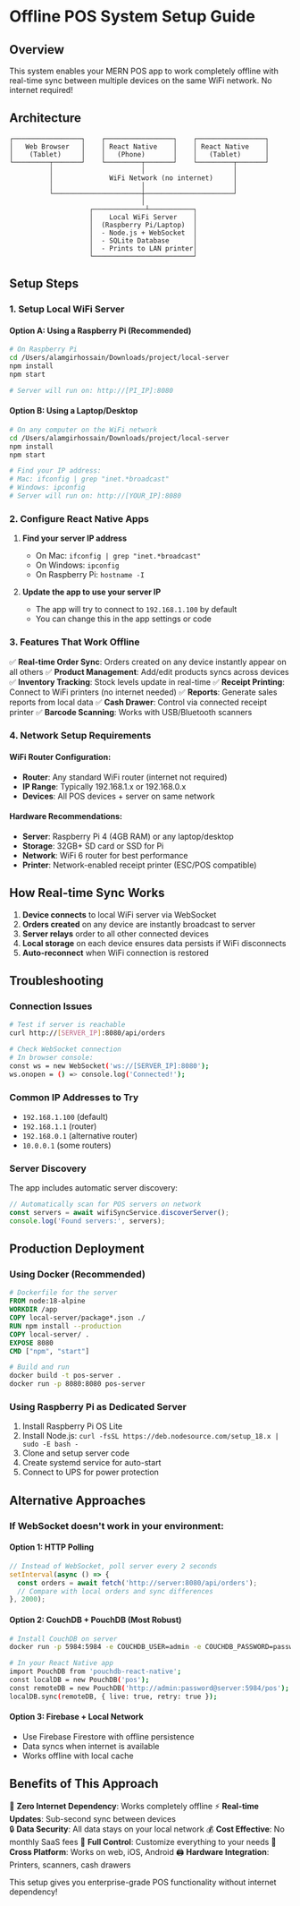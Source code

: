 # Offline POS System Setup Guide

## Overview
This system enables your MERN POS app to work completely offline with real-time sync between multiple devices on the same WiFi network. No internet required!

## Architecture
```
┌─────────────────┐    ┌─────────────────┐    ┌─────────────────┐
│   Web Browser   │    │ React Native    │    │ React Native    │
│    (Tablet)     │    │   (Phone)       │    │   (Tablet)      │
└─────────┬───────┘    └─────────┬───────┘    └─────────┬───────┘
          │                      │                      │
          │              WiFi Network (no internet)     │
          │                      │                      │
          └──────────────────────┼──────────────────────┘
                                 │
                    ┌─────────────┴───────────┐
                    │    Local WiFi Server    │
                    │  (Raspberry Pi/Laptop)  │
                    │  - Node.js + WebSocket  │
                    │  - SQLite Database      │
                    │  - Prints to LAN printer│
                    └─────────────────────────┘
```

## Setup Steps

### 1. Setup Local WiFi Server

#### Option A: Using a Raspberry Pi (Recommended)
```bash
# On Raspberry Pi
cd /Users/alamgirhossain/Downloads/project/local-server
npm install
npm start

# Server will run on: http://[PI_IP]:8080
```

#### Option B: Using a Laptop/Desktop
```bash
# On any computer on the WiFi network
cd /Users/alamgirhossain/Downloads/project/local-server
npm install
npm start

# Find your IP address:
# Mac: ifconfig | grep "inet.*broadcast"
# Windows: ipconfig
# Server will run on: http://[YOUR_IP]:8080
```

### 2. Configure React Native Apps

1. **Find your server IP address**
   - On Mac: `ifconfig | grep "inet.*broadcast"`
   - On Windows: `ipconfig`
   - On Raspberry Pi: `hostname -I`

2. **Update the app to use your server IP**
   - The app will try to connect to `192.168.1.100` by default
   - You can change this in the app settings or code

### 3. Features That Work Offline

✅ **Real-time Order Sync**: Orders created on any device instantly appear on all others
✅ **Product Management**: Add/edit products syncs across devices  
✅ **Inventory Tracking**: Stock levels update in real-time
✅ **Receipt Printing**: Connect to WiFi printers (no internet needed)
✅ **Reports**: Generate sales reports from local data
✅ **Cash Drawer**: Control via connected receipt printer
✅ **Barcode Scanning**: Works with USB/Bluetooth scanners

### 4. Network Setup Requirements

#### WiFi Router Configuration:
- **Router**: Any standard WiFi router (internet not required)
- **IP Range**: Typically 192.168.1.x or 192.168.0.x
- **Devices**: All POS devices + server on same network

#### Hardware Recommendations:
- **Server**: Raspberry Pi 4 (4GB RAM) or any laptop/desktop
- **Storage**: 32GB+ SD card or SSD for Pi
- **Network**: WiFi 6 router for best performance
- **Printer**: Network-enabled receipt printer (ESC/POS compatible)

## How Real-time Sync Works

1. **Device connects** to local WiFi server via WebSocket
2. **Orders created** on any device are instantly broadcast to server
3. **Server relays** order to all other connected devices
4. **Local storage** on each device ensures data persists if WiFi disconnects
5. **Auto-reconnect** when WiFi connection is restored

## Troubleshooting

### Connection Issues
```bash
# Test if server is reachable
curl http://[SERVER_IP]:8080/api/orders

# Check WebSocket connection
# In browser console:
const ws = new WebSocket('ws://[SERVER_IP]:8080');
ws.onopen = () => console.log('Connected!');
```

### Common IP Addresses to Try
- `192.168.1.100` (default)
- `192.168.1.1` (router)
- `192.168.0.1` (alternative router)
- `10.0.0.1` (some routers)

### Server Discovery
The app includes automatic server discovery:
```typescript
// Automatically scan for POS servers on network
const servers = await wifiSyncService.discoverServer();
console.log('Found servers:', servers);
```

## Production Deployment

### Using Docker (Recommended)
```dockerfile
# Dockerfile for the server
FROM node:18-alpine
WORKDIR /app
COPY local-server/package*.json ./
RUN npm install --production
COPY local-server/ .
EXPOSE 8080
CMD ["npm", "start"]
```

```bash
# Build and run
docker build -t pos-server .
docker run -p 8080:8080 pos-server
```

### Using Raspberry Pi as Dedicated Server
1. Install Raspberry Pi OS Lite
2. Install Node.js: `curl -fsSL https://deb.nodesource.com/setup_18.x | sudo -E bash -`
3. Clone and setup server code
4. Create systemd service for auto-start
5. Connect to UPS for power protection

## Alternative Approaches

### If WebSocket doesn't work in your environment:

#### Option 1: HTTP Polling
```typescript
// Instead of WebSocket, poll server every 2 seconds
setInterval(async () => {
  const orders = await fetch('http://server:8080/api/orders');
  // Compare with local orders and sync differences
}, 2000);
```

#### Option 2: CouchDB + PouchDB (Most Robust)
```bash
# Install CouchDB on server
docker run -p 5984:5984 -e COUCHDB_USER=admin -e COUCHDB_PASSWORD=password couchdb

# In your React Native app
import PouchDB from 'pouchdb-react-native';
const localDB = new PouchDB('pos');
const remoteDB = new PouchDB('http://admin:password@server:5984/pos');
localDB.sync(remoteDB, { live: true, retry: true });
```

#### Option 3: Firebase + Local Network
- Use Firebase Firestore with offline persistence
- Data syncs when internet is available
- Works offline with local cache

## Benefits of This Approach

🚀 **Zero Internet Dependency**: Works completely offline
⚡ **Real-time Updates**: Sub-second sync between devices  
🔒 **Data Security**: All data stays on your local network
💰 **Cost Effective**: No monthly SaaS fees
🔧 **Full Control**: Customize everything to your needs
📱 **Cross Platform**: Works on web, iOS, Android
🖨️ **Hardware Integration**: Printers, scanners, cash drawers

This setup gives you enterprise-grade POS functionality without internet dependency!
